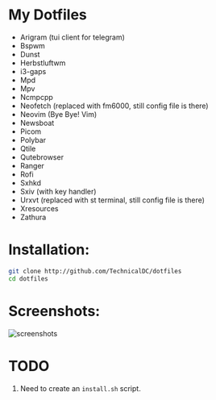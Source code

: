 # My Dotfiles

- Arigram (tui client for telegram)
- Bspwm
- Dunst
- Herbstluftwm        
- i3-gaps
- Mpd
- Mpv
- Ncmpcpp
- Neofetch (replaced with fm6000, still config file is there)
- Neovim (Bye Bye! Vim)
- Newsboat
- Picom
- Polybar
- Qtile
- Qutebrowser
- Ranger
- Rofi
- Sxhkd
- Sxiv (with key handler)
- Urxvt (replaced with st terminal, still config file is there)
- Xresources
- Zathura

# Installation:

```bash
git clone http://github.com/TechnicalDC/dotfiles
cd dotfiles
```

# Screenshots:

![screenshots](https://github.com/TechnicalDC/dotfiles/blob/main/res/desktop.gif)

# TODO

1. Need to create an `install.sh` script.
